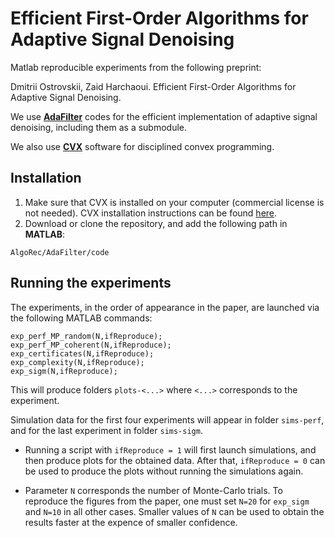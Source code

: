 # Efficient First-Order Algorithms for Adaptive Signal Denoising

Matlab reproducible experiments from the following preprint:

Dmitrii Ostrovskii, Zaid Harchaoui. Efficient First-Order Algorithms for Adaptive Signal Denoising. 

We use [**AdaFilter**](https://github.com/ostrodmit/AdaFilter) codes for the efficient implementation of adaptive signal denoising, including them as a submodule.

We also use [**CVX**](http://cvxr.com/cvx/) software for disciplined convex programming.

## Installation

1. Make sure that CVX is installed on your computer (commercial license is not needed). CVX installation instructions can be found [here](http://cvxr.com/cvx/doc/install.html).
2. Download or clone the repository, and add the following path in **MATLAB**:
```
AlgoRec/AdaFilter/code
```

## Running the experiments
The experiments, in the order of appearance in the paper, are launched via the following MATLAB commands: 
```
exp_perf_MP_random(N,ifReproduce);
exp_perf_MP_coherent(N,ifReproduce);
exp_certificates(N,ifReproduce);
exp_complexity(N,ifReproduce);
exp_sigm(N,ifReproduce);
```
This will produce folders ``plots-<...>`` where ``<...>`` corresponds to the experiment. 

Simulation data for the first four experiments will appear in folder ``sims-perf``, and for the last experiment in folder ``sims-sigm``.

- Running a script with ``ifReproduce = 1`` will first launch simulations, and then produce plots for the obtained data. 
After that, ``ifReproduce = 0`` can be used to produce the plots without running the simulations again.

- Parameter ``N`` corresponds the number of Monte-Carlo trials. To reproduce the figures from the paper, one must set ``N=20`` for ``exp_sigm`` and ``N=10`` in all other cases. Smaller values of ``N`` can be used to obtain the results faster at the expence of smaller confidence.
